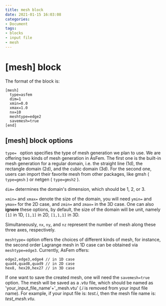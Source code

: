 ```yaml
---
title: mesh block
date: 2021-01-15 16:03:08
categories:
- Document
tags:
- blocks
- input file
- mesh
---
```


# [mesh] block
The format of the block is:
```
[mesh]
  type=asfem
  dim=1
  xmin=0.0
  xmax=1.0
  nx=10
  meshtype=edge2
  savemesh=true
[end]
```
## [mesh] block options
`type= `  option specifies the type of mesh generation we plan to use. We are offering two kinds of mesh generation in AsFem. The first one is the built-in mesh generation for a regular domain, i.e. the straight line (1d), the rectangle domain (2d), and the cubic domain (3d). For the second one, users can import their favorite mesh from other packages, like gmsh ( `type=gmsh` ) or netgen ( `type=gmsh2` ).

`dim=`  determines the domain's dimension, which should be 1, 2, or 3.

`xmin=` and `xmax=` denote the size of the domain, you will need `ymin=` and `ymax=` for the 2D case, and `zmin=` and `zmax=` in the 3D case. One can also **ignore** these options, by default, the size of the domain will be unit, namely `[1]` in 1D, `[1,1]` in 2D, `[1,1,1]` in 3D.

Simultaneously, `nx`, `ny`, and `nz` represent the number of mesh along these three axes, respectively.

`meshtype=` option offers the choices of different kinds of mesh, for instance, the second order Lagrange mesh in 1D case can be obtained via `meshtype=edge3`. Currently, AsFem offers:
```
edge2,edge3,edge4 // in 1D case
quad4,quad8,quad9 // in 2D case
hex8, hex20,hex27 // in 3D case
```

If one want to save the created mesh, one will need the `savemesh=true` option. The mesh will be saved as a *.vtu* file, which should be named as 'your_input_file_name'+'_mesh.vtu' (*.i* is removed from your input file name). For example, if your input file is: *test.i*, then the mesh file name is: *test_mesh.vtu*.
